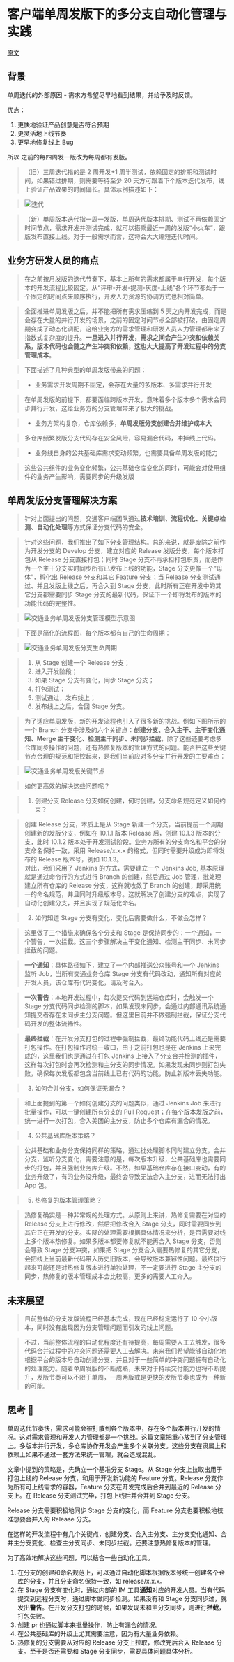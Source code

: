 # 客户端单周发版下的多分支自动化管理与实践

[原文](https://tech.meituan.com/2019/01/10/traffic-git-branch-management.html)

## 背景

单周迭代的外部原因 - 需求方希望尽早地看到结果，并给予及时反馈。

优点：

1. 更快地验证产品创意是否符合预期
2. 更灵活地上线节奏
3. 更早地修复线上 Bug

所以 之前的每四周发一版改为每周都有发版。

> （旧）三周迭代指的是 2 周开发+1 周半测试，依赖固定的排期和测试时间，如果错过排期，则需要等待至少 20 天方可跟着下个版本迭代发布，线上验证产品效果的时间偏长。具体示例描述如下：

> ![迭代](https://p0.meituan.net/travelcube/bae2546099903ee08fe59ba2bbfd491a109932.png)

> （新）单周版本迭代指一周一发版，单周迭代版本排期、测试不再依赖固定时间节点，需求开发并测试完成，就可以搭乘最近一周的发版“小火车”，跟版发布直接上线。对于一般需求而言，这将会大大缩短迭代时间。

## 业务方研发人员的痛点

> 在之前按月发版的迭代节奏下，基本上所有的需求都属于串行开发，每个版本的开发流程比较固定。从“评审-开发-提测-灰度-上线”各个环节都处于一个固定的时间点来顺序执行，开发人力资源的协调方式也相对简单。

> 全面推进单周发版之后，并不能把所有需求压缩到 5 天之内开发完成，而是会存在大量的并行开发的场景，之前的固定时间节点全部被打破，由固定周期变成了动态化调配，这给业务方的需求管理和研发人员人力管理都带来了指数式复杂度的提升。**一旦进入并行开发，需求之间会产生冲突和依赖关系，版本代码也会随之产生冲突和依赖，这也大大提高了开发过程中的分支管理成本**。

> 下面描述了几种典型的单周发版带来的问题：

> - 业务需求开发周期不固定，会存在大量的多版本、多需求并行开发

> 在单周发版的前提下，都要面临跨版本开发，意味着多个版本多个需求会同步并行开发，这给业务方的分支管理带来了极大的挑战。

> - 业务方架构复杂，仓库依赖多，**单周发版分支创建合并维护成本大**

> 多仓库频繁发版分支代码存在安全风险，容易漏合代码，冲掉线上代码。

> - 业务线自身的公共基础库需求变动频繁。也需要具备单周发版的能力

> 这些公共组件的业务变化频繁，公共基础仓库变化的同时，可能会对使用组件的业务产生影响，需要同步的升级发版

## 单周发版分支管理解决方案

> 针对上面提出的问题，交通客户端团队通过**技术培训、流程优化、关键点检测、自动化处理**等方式保证分支代码的安全。

> 针对这些问题，我们推出了如下分支管理结构。总的来说，就是废除之前作为开发分支的 Develop 分支，建立对应的 Release 发版分支，每个版本打包从 Release 分支直接打包；同时 Stage 分支不再承担打包职责，而是作为一个主干分支实时同步所有已发布上线的功能，Stage 分支更像一个“母体”，孵化出 Release 分支和其它 Feature 分支；当 Release 分支测试通过、并且发版上线之后，再合入到 Stage 分支，此时所有正在开发中的其它分支都需要同步 Stage 分支的最新代码，保证下一个即将发布的版本的功能代码的完整性。

> ![交通业务单周发版分支管理模型示意图](https://p0.meituan.net/travelcube/b327725ce3bf7563e4c913e15d332ae6161042.png)

> 下面是简化的流程图，每个版本都有自己的生命周期：

> ![交通业务单周发版分支生命周期](https://p0.meituan.net/travelcube/b1dadad18836fad6c83782b5c2d0231115275.png)

> 1. 从 Stage 创建一个 Release 分支；
> 2. 进入开发阶段；
> 3. 如果 Stage 分支有变化，同步 Stage 分支；
> 4. 打包测试；
> 5. 测试通过，发布线上；
> 6. 发布线上之后，合回 Stage 分支。

> 为了适应单周发版，新的开发流程也引入了很多新的挑战。例如下图所示的一个 Branch 分支中涉及的六个关键点：**创建分支、合入主干、主干变化通知、Merge 主干变化、检测主干同步、未同步拦截**，除了这些还要考虑多仓库同步操作的问题，还有热修复版本的管理方式的问题。能否把这些关键节点合理的规范和把控起来，是我们当前应对多分支并行开发的主要难点：

> ![交通业务单周发版关键节点](https://p0.meituan.net/travelcube/8488e2815a69fda0c95490d2581e350f100796.png)

> 如何更高效的解决这些问题呢？

> 1. 创建分支 Release 分支如何创建，何时创建，分支命名规范定义如何约束？

> 创建 Release 分支，本质上是从 Stage 新建一个分支，当前提前一个周期创建新的发版分支，例如在 10.1.1 版本 Release 后，创建 10.1.3 版本的分支，此时 10.1.2 版本处于开发测试阶段。业务方所有的分支命名和平台的分支命名保持一致，采用 Release/x.x.x 的格式，但同时需要升级成为即将发布的 Release 版本号，例如 10.1.3。  
> 对此，我们采用了 Jenkins 的方式，需要建立一个 Jenkins Job, 基本原理就是通过命令行的方式进行 Branch 的创建，然后通过 Job 管理，批处理建立所有仓库的 Release 分支，这样就收敛了 Branch 的创建，即采用统一的命名规范，并且同时升级版本号。这就解决了创建分支的难点，实现了自动化创建分支，并且实现了规范化命名。

> 2.  如何知道 Stage 分支有变化，变化后需要做什么，不做会怎样？

> 这里做了三个措施来确保各个分支和 Stage 是保持同步的：一个通知，一个警告，一次拦截。这三个步骤解决主干变化通知、检测主干同步、未同步拦截的问题。

> **一个通知**：具体路径如下，建立了一个内部推送公众账号和一个 Jenkins 监听 Job，当所有交通业务仓库 Stage 分支有代码改动，通知所有对应的开发人员，该仓库有代码变化，请及时合入。

> **一次警告**：本地开发过程中，每次提交代码到远端仓库时，会触发一个 Stage 分支代码同步检测的脚本，如果发现未同步，会通过内部通讯系统通知提交者存在未同步主分支问题。但这里目前并不做强制拦截，保证分支代码开发的整体流畅性。

> **最终拦截**：在开发分支打包的过程中强制拦截，最终功能代码上线还是需要打包操作。在打包操作时统一收口，由于之前打包也是在 Jenkins 上来完成的，这里我们也是通过在打包 Jenkins 上接入了分支合并检测的插件，这样每次打包时会再次检测和主分支的同步情况。如果发现未同步则打包失败，确保每次发版都包含当前线上已有代码的功能，防止新版本丢失功能。

> 3.  如何合并分支，如何保证无漏合？

> 和上面提到的第一个如何创建分支的问题类似，通过 Jenkins Job 来进行批量操作，可以一键创建所有分支的 Pull Request；在每个版本发版之前，统一进行一次打包，合入美团的主分支，防止多个仓库有漏合的情况。

> 4. 公共基础库版本策略？

> 公共基础和业务分支保持同样的策略，通过批处理脚本同时建立分支，合并分支，监听分支变化，需要注意的是，每次版本升级，公共基础库也需要同步的打包，并且强制业务库升级。不然，如果基础仓库存在接口变动，有的业务升级了，有的业务没升级，最终会导致无法合入主分支，进而无法打出 App 包。

> 5.  热修复的版本管理策略？

> 热修复确实是一种非常规的处理方式。从原则上来讲，热修复需要在对应的 Release 分支上进行修改，然后把修改合入 Stage 分支，同时需要同步到其它正在开发的分支。实际的处理需要根据具体情况来分析，是否需要对线上多个版本热修复。如果多版本都要修复就不能再合入 Stage 分支，否则会导致 Stage 分支冲突，如果把 Stage 分支合入需要热修复的其它分支，会把线上当前最新代码带入历史旧版本，会导致版本兼容性问题。最终执行起来可能还是对热修复版本进行单独处理，不一定要进行 Stage 主分支的同步，热修复的版本管理成本会比较高，更多的需要人工介入。

## 未来展望

> 目前整体的分支发版流程已经基本完成，现在已经稳定运行了 10 个小版本，同时没有出现因为分支管理问题而引发的线上问题。

> 不过，当前整体流程的自动化程度还有待提高，每周需要人工去触发，很多代码合并过程中的冲突问题还需要人工去解决。未来我们希望能够自动化地根据平台的版本号自动创建分支，并且对于一些简单的冲突问题拥有自动化的处理能力。随着单周发版的不断成熟，未来对于持续交付能力也将不断提升，发版节奏可以不限于单周，一周两版或是更快的发版节奏也成为一种新的可能。

## 思考 🤔

单周迭代节奏快，需求可能会被打散到各个版本中，存在多个版本并行开发的情况。这对需求管理和开发人力管理都是一个挑战。这篇文章把重心放到了分支管理上。多版本并行开发，多仓库协作开发会产生多个关联分支。这些分支在隶属上和依赖上如果不通过一套方法来统一管理，就会造成混乱。

文章中提到的策略是，先确立一个基准分支 Stage。从 Stage 分支上拉取出用于打包上线的 Release 分支，和用于开发新功能的 Feature 分支。Release 分支作为所有可上线需求的容器，Feature 分支在开发完成后合并到最近的 Release 分支上。在 Release 分支测试完毕，打包上线后并合并到 Stage 分支。

Release 分支需要积极地同步 Stage 分支的变化，而 Feature 分支也要积极地校准想要合并入的 Release 分支。

在这样的开发流程中有几个关键点，创建分支、合入主分支、主分支变化通知、合并主分支变化、检查主分支同步、未同步拦截。还要注意热修复版本的管理。

为了高效地解决这些问题，可以结合一些自动化工具。

1. 在分支的创建和命名规范上，可以通过自动化脚本根据版本号统一创建各个仓库的分支，并且分支命名保持一致，如 release/x.x.x。
2. 在 Stage 分支有变化时，通过内部的 IM 工具**通知**对应的开发人员。当有代码提交到远程分支时，通过脚本做同步检测。如果没有和 Stage 分支同步过，就发出**警告**。在开发分支打包的时候，如果发现未和主分支同步，则进行**拦截**，打包失败。
3. 创建 pr 也通过脚本来批量操作，防止有漏合的情况。
4. 在公共基础库的升级上尤其需要注意，因为有大量业务依赖。
5. 热修复的分支需要从对应的 Release 分支上拉取，修改完后合入 Release 分支。至于是否还需要和 Stage 分支同步，需要具体问题具体分析。
